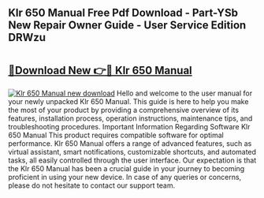 ## Klr 650 Manual Free Pdf Download - Part-YSb New Repair Owner Guide - User Service Edition DRWzu

# <h2><a href="http://bc29995.oget.top/?id=Klr+650+Manual">🔗Download New 👉🔴 Klr 650 Manual</a></h2>

[![Klr 650 Manual new download](https://i.imgur.com/5g1atiW.png)](http://bc29995.oget.top/?id=Klr+650+Manual)
Hello and welcome to the user manual for your newly unpacked Klr 650 Manual. This guide is here to help you make the most of your product by providing a comprehensive overview of its features, installation process, operation instructions, maintenance tips, and troubleshooting procedures. Important Information Regarding Software Klr 650 Manual This product requires compatible software for optimal performance. Klr 650 Manual offers a range of advanced features, such as virtual assistant, smart notifications, customizable shortcuts, and automated tasks, all easily controlled through the user interface. Our expectation is that the Klr 650 Manual has been a crucial guide in your journey to becoming proficient in using your new device. In case of any queries or concerns, please do not hesitate to contact our support team.
